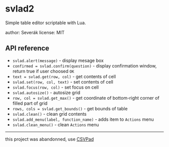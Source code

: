 svlad2
======

Simple table editor scriptable with Lua.

author: Severák
license: MIT

## API reference

 - `svlad.alert(message)` - display mesage box
 - `confirmed = svlad.confirm(question)` -  display confirmation window, return true if user choosed `OK`
 - `text = svlad.get(row, col)` - get contents of cell
 - `svlad.set(row, col, text)` - set contents of cell
 - `svlad.focus(row, col)` - set focus on cell
 - `svlad.autosize()` - autosize grid
 - `row, col = svlad.get_max()` - get coordinate of bottom-right corner of filled part of grid
 - `rows, cols = svlad.get_bounds()` - get bounds of table
 - `svlad.clean()` - clean grid contents
 - `svlad.add_menu(label, function_name)` - adds item to `Actions` menu
 - `svlad.clean_menu()` - clean `Actions` menu


---

this project was abandonned, use [CSVPad](http://www.trustfm.net/GeneralTools/CSVpad.php)
